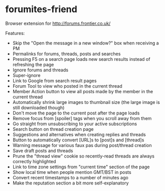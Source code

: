 forumites-friend
================

Browser extension for http://forums.frontier.co.uk/

Features:

* Skip the "Open the message in a new window?" box when receiving a PM
* Permalinks for forums, threads, posts and searches
* Pressing F5 on a search page loads new search results instead of refreshing the page
* Ignore forums and threads
* Super-ignore
* Link to Google from search result pages
* Forum Tool to view who posted in the current thread
* Member Action button to view all posts made by the member in the current thread
* Automatically shrink large images to thumbnail size (the large image is still downloaded though)
* Don't move the page to the current post after the page loads
* Remove focus from [spoiler] tags when you scroll away from them
* Go straight from unsubscribing to your active subscriptions
* Search button on thread creation page
* Suggestions and alternatives when creating replies and threads
* Button to automatically convert [URL]s to [post]s and [thread]s
* Warning message for various faux pas during post/thread creation
* Save draft posts and threads
* Prune the "thread view" cookie so recently-read threads are always correctly highlighted
* Link to time zone settings from "current time" section of the page
* Show local time when people mention GMT/BST in posts
* Convert recent timestamps to a number of minutes ago
* Make the reputation section a bit more self-explanatory
